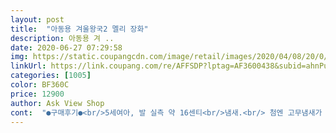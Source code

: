 ```yaml
---
layout: post 
title:  "아동용 겨울왕국2 멜리 장화" 
description: 아동용 겨 ..
date: 2020-06-27 07:29:58 
img: https://static.coupangcdn.com/image/retail/images/2020/04/08/20/0/36d4de10-c037-4ea6-bc3e-8315e40609a7.jpg 
linkUrl: https://link.coupang.com/re/AFFSDP?lptag=AF3600438&subid=ahnPublicAsk&pageKey=1459494021&itemId=2511345174&vendorItemId=70504388596&traceid=V0-113-d9f909c7a0ac76c5 
categories: [1005] 
color: BF360C 
price: 12900 
author: Ask View Shop 
cont:  "●구매후기●<br/>5세여아, 발 실측 약 16센티<br/>냄새.<br/> 첨엔 고무냄새가 쫌 났었는데 반나절후엔 거의 사라졌음<br/>무게.<br/> 많이 무겁지 않음<br/>사진상 처럼 펄들어간 하늘색이라 깔끔하고 이뻐요<br/>아이는 좋아하는데 좀 많이 무거워요.<br/><br/>이뻐요 딸래미가 좋아하네요<br/>일단 새벽배송 되는거 급하게 찾아서 구매했었어요.<br/> 바로 담날아침에 신구 어린이집갈수있어서 넘 좋았습니다.<br/><br/>" 
---
```

